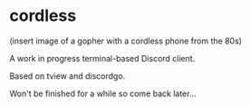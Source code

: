 # cordless

(insert image of a gopher with a cordless phone from the 80s)

A work in progress terminal-based Discord client.

Based on tview and discordgo.

Won't be finished for a while so come back later...
